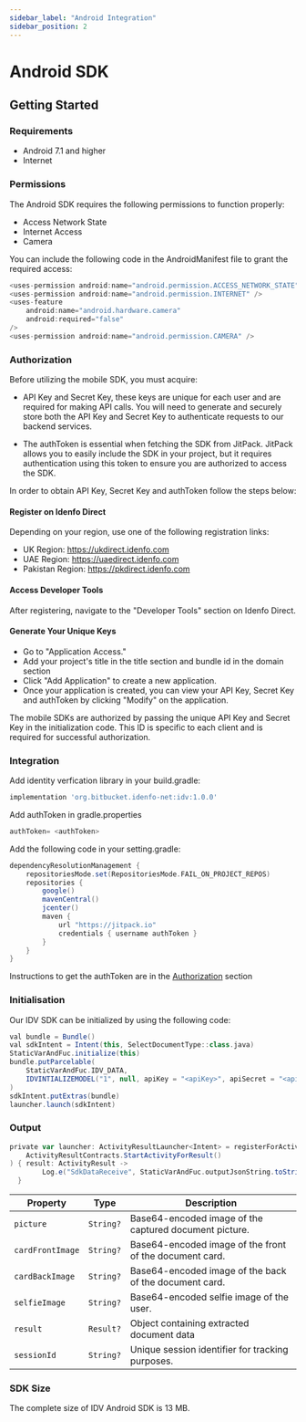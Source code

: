 ```yaml
---
sidebar_label: "Android Integration"
sidebar_position: 2
---
```


# Android SDK

## Getting Started

### Requirements

- Android 7.1 and higher
- Internet 

### Permissions

The Android SDK requires the following permissions to function properly:

- Access Network State
- Internet Access
- Camera

You can include the following code in the AndroidManifest file to grant the required access:

```groovy
<uses-permission android:name="android.permission.ACCESS_NETWORK_STATE" />
<uses-permission android:name="android.permission.INTERNET" />
<uses-feature
    android:name="android.hardware.camera"
    android:required="false" 
/>
<uses-permission android:name="android.permission.CAMERA" />
```

### Authorization

Before utilizing the mobile SDK, you must acquire:

- API Key and Secret Key, these keys are unique for each user and are required for making API calls. You will need to generate and securely store both the API Key and Secret Key to authenticate requests to our backend services.

- The authToken is essential when fetching the SDK from JitPack. JitPack allows you to easily include the SDK in your project, but it requires authentication using this token to ensure you are authorized to access the SDK.

In order to obtain API Key, Secret Key and authToken follow the steps below:

#### Register on Idenfo Direct
Depending on your region, use one of the following registration links:

- UK Region: https://ukdirect.idenfo.com
- UAE Region: https://uaedirect.idenfo.com
- Pakistan Region: https://pkdirect.idenfo.com

#### Access Developer Tools
After registering, navigate to the "Developer Tools" section on Idenfo Direct.

#### Generate Your Unique Keys

- Go to "Application Access."
- Add your project's title in the title section and bundle id in the domain section
- Click "Add Application" to create a new application.
- Once your application is created, you can view your API Key, Secret Key and authToken by clicking "Modify" on the application.



The mobile SDKs are authorized by passing the unique API Key and Secret Key in the initialization code. This ID is specific to each client and is required for successful authorization.

### Integration

Add identity verfication library in your build.gradle:

```groovy
implementation 'org.bitbucket.idenfo-net:idv:1.0.0'
```

Add authToken in gradle.properties

```groovy
authToken= <authToken>
```

Add the following code in your setting.gradle:

```groovy
dependencyResolutionManagement {
    repositoriesMode.set(RepositoriesMode.FAIL_ON_PROJECT_REPOS)
    repositories {
        google()
        mavenCentral()
        jcenter()
        maven {
            url "https://jitpack.io"
            credentials { username authToken }
        }
    }
}
```

Instructions to get the authToken are in the [Authorization](./android#authorization) section

<!-- For detailed information on how to use this parameter, please refer to the documentation [here](../parameters/presets#presets). -->

<!-- ### Configuration
The mobile SDK can be configured on the basis of parameters provided in the launchIDV function. The details of parameters can be found [here](../parameters/presets#presets). -->

### Initialisation

Our IDV SDK can be initialized by using the following code:

```groovy
val bundle = Bundle()
val sdkIntent = Intent(this, SelectDocumentType::class.java)
StaticVarAndFuc.initialize(this)
bundle.putParcelable(
    StaticVarAndFuc.IDV_DATA,
    IDVINTIALIZEMODEL("1", null, apiKey = "<apiKey>", apiSecret = "<apiSecret>")
)
sdkIntent.putExtras(bundle)
launcher.launch(sdkIntent)

```

### Output

```groovy
private var launcher: ActivityResultLauncher<Intent> = registerForActivityResult<Intent, ActivityResult>(
    ActivityResultContracts.StartActivityForResult()
) { result: ActivityResult ->
        Log.e("SdkDataReceive", StaticVarAndFuc.outputJsonString.toString())
  }
```

| **Property**    | **Type**   | **Description**                                                                 |
| --------------- | ---------- | ------------------------------------------------------------------------------- |     
| `picture`       | `String?`  | Base64-encoded image of the captured document picture.                           |
| `cardFrontImage`| `String?`  | Base64-encoded image of the front of the document card.                          |
| `cardBackImage` | `String?`  | Base64-encoded image of the back of the document card.                           |
| `selfieImage`   | `String?`  | Base64-encoded selfie image of the user.                                         |
| `result`        | `Result?`  | Object containing extracted document data            |
| `sessionId`     | `String?`  | Unique session identifier for tracking purposes.                                 |


### SDK Size

The complete size of IDV Android SDK is 13 MB.
